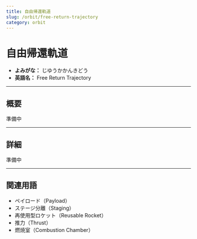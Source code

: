 ```yaml
---
title: 自由帰還軌道 
slug: /orbit/free-return-trajectory
category: orbit
---
```


# 自由帰還軌道 

- **よみがな：** じゆうかかんきどう  
- **英語名：** Free Return Trajectory  

---

## 概要

準備中  

---

## 詳細

準備中  

---

## 関連用語

- ペイロード（Payload）
- ステージ分離（Staging）
- 再使用型ロケット（Reusable Rocket）
- 推力（Thrust）
- 燃焼室（Combustion Chamber）
